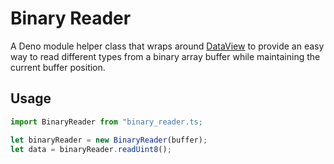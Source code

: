 # Binary Reader

A Deno module helper class that wraps around [DataView](https://developer.mozilla.org/en-US/docs/Web/JavaScript/Reference/Global_Objects/DataView) to provide an easy way to read different types from a binary array buffer while maintaining the current buffer position.

## Usage

```typescript
import BinaryReader from "binary_reader.ts;

let binaryReader = new BinaryReader(buffer);
let data = binaryReader.readUint8();
```